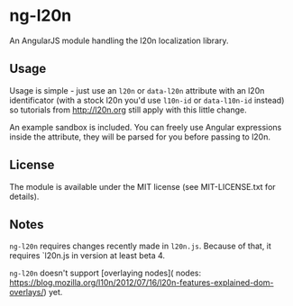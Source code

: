 ng-l20n
=======

An AngularJS module handling the l20n localization library.

Usage
-----

Usage is simple - just use an `l20n` or `data-l20n` attribute with an l20n identificator (with a stock l20n you'd
use `l10n-id` or `data-l10n-id` instead) so tutorials from http://l20n.org still apply with this little change.

An example sandbox is included. You can freely use Angular expressions inside the attribute, they will be parsed for
you before passing to l20n.

License
-------

The module is available under the MIT license (see MIT-LICENSE.txt for details).

Notes
-----

`ng-l20n` requires changes recently made in `l20n.js`. Because of that, it requires `l20n.js in version at least
beta 4.

`ng-l20n` doesn't support [overlaying nodes]( nodes: https://blog.mozilla.org/l10n/2012/07/16/l20n-features-explained-dom-overlays/) yet.
